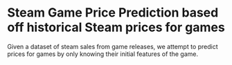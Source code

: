# Steam Game Price Prediction based off historical Steam prices for games
Given a dataset of steam sales from game releases, we attempt to predict prices for games by only knowing their initial features of the game.
